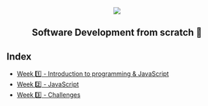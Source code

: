 <div align="center">
  <img src="https://uploads-ssl.webflow.com/5eb2f56932c3562feab232e3/5f73550d00249e7e96c9f3de_Logo.png">
</div>
<h2 align="center">Software Development from scratch 🤖</h2>

## Index
- [Week 1️⃣ - Introduction to programming & JavaScript](Challenges/Week1/Week1.md)
- [Week 2️⃣ - JavaScript](Challenges/Week2/Week2.md)
- [Week 3️⃣ - Challenges](Challenges/Week3/Week3.md)
<!-- - [Week 4️⃣ - Challenges](challenges/week4)
- [Week 5️⃣ - Challenges](challenges/week5)
- [Week 6️⃣ - Challenges](challenges/week6)
- [Week 7️⃣ - Challenges](challenges/week7) -->
